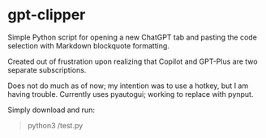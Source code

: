 # gpt-clipper

Simple Python script for opening a new ChatGPT tab and pasting the code selection with Markdown blockquote formatting.

Created out of frustration upon realizing that Copilot and GPT-Plus are two separate subscriptions.

Does not do much as of now; my intention was to use a hotkey, but I am having trouble. Currently uses pyautogui; working to replace with pynput.

Simply download and run:

> python3 <path>/test.py

